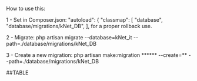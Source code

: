 How to use this:

1 - Set in Composer.json: "autoload": { "classmap": [ "database", "database/migrations/kNet_DB", ], for a proper rollback use.

2 - Migrate: php artisan migrate --database=kNet_it --path=./database/migrations/kNet_DB

3 - Create a new migration: php artisan make:migration ****** --create=** --path=./database/migrations/kNet_DB

##TABLE

